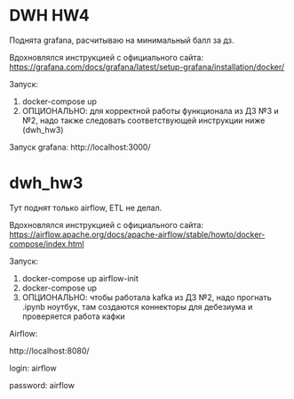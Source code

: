 # DWH HW4

Поднята grafana, расчитываю на минимальный балл за дз.

Вдохновлялся инструкцией с официального сайта: https://grafana.com/docs/grafana/latest/setup-grafana/installation/docker/

Запуск: 
  1) docker-compose up
  2) ОПЦИОНАЛЬНО: для корректной работы функционала из ДЗ №3 и №2, надо также следовать соответствующей инструкции ниже (dwh_hw3)

Запуск grafana: http://localhost:3000/

# dwh_hw3

Тут поднят только airflow, ETL не делал. 

Вдохновлялся инструкцией с официального сайта: https://airflow.apache.org/docs/apache-airflow/stable/howto/docker-compose/index.html

Запуск: 

  1) docker-compose up airflow-init
  2) docker-compose up
  3) ОПЦИОНАЛЬНО: чтобы работала kafka из ДЗ №2, надо прогнать .ipynb ноутбук, там создаются коннекторы для дебезиума и проверяется работа кафки

Airflow:

  http://localhost:8080/
  
  login: airflow
  
  password: airflow


